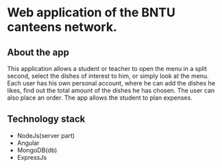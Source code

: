 # Web application of the BNTU canteens network.
## About the app
This application allows a student or teacher to open the menu in a split second, select the dishes of interest to him, or simply look at the menu. Each user has his own personal account, where he can add the dishes he likes, find out the total amount of the dishes he has chosen. The user can also place an order. The app allows the student to plan expenses.
## Technology stack
* NodeJs(server part)
* Angular
* MongoDB(db)
* ExpressJs
